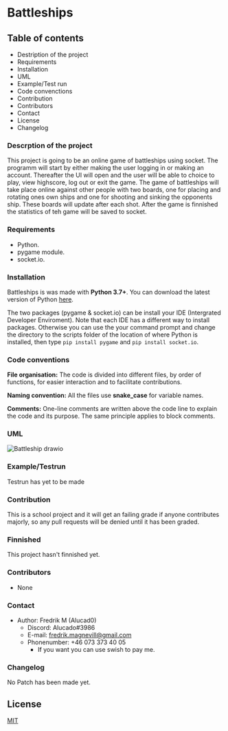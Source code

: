 # Battleships

## Table of contents

- Destription of the project
- Requirements
- Installation
- UML
- Example/Test run
- Code convenctions
- Contribution
- Contributors
- Contact
- License
- Changelog

### Descrption of the project

This project is going to be an online game of battleships using socket. The programm will start by either making the user logging in or making an account. Thereafter the UI will open and the user will be able to choice to play, view highscore, log out or exit the game. The game of battleships will take place online against other people with two boards, one for placing and rotating ones own ships and one for shooting and sinking the opponents ship. These boards will update after each shot. After the game is finnished the statistics of teh game will be saved to socket. 

### Requirements

- Python.
- pygame module.
- socket.io.

### Installation

Battleships is was made with __Python 3.7+__. You can download the latest version of Python [here](https://www.python.org/downloads/).

The two packages (pygame & socket.io) can be install your IDE (Intergrated Developer Enviroment). Note that each IDE has a different way to install packages. Otherwise you can use the your command prompt and change the directory to the scripts folder of the location of where Python is installed, then type `pip install pygame` and `pip install socket.io`.

### Code conventions

**File organisation:** The code is divided into different files, by order of functions, for easier interaction and to facilitate contributions.

**Naming convention:** All the files use **snake_case** for variable names.

**Comments:** One-line comments are written above the code line to explain the code and its purpose. The same principle applies to block comments.

### UML

![Battleship drawio](https://user-images.githubusercontent.com/96413210/159929615-1522ada8-0840-42e1-a327-738656582862.png)

### Example/Testrun

Testrun has yet to be made

<!-- Testrun of Patch 6.9: -->

### Contribution

This is a school project and it will get an failing grade if anyone contributes majorly, so any pull requests will be denied until it has been graded. 

### Finnished

This project hasn't finnished yet. 

### Contributors

- None

### Contact

- Author: Fredrik M (Alucad0)
  - Discord: Alucado#3986
  - E-mail: fredrik.magnevill@gmail.com
  - Phonenumber: +46 073 373 40 05
    - If you want you can use swish to pay me.


### Changelog

No Patch has been made yet. 

<!-- 
Patch 0: DD-MM-YYYY; 
Game simulates a singular ship.

last patch is 6.9
-->

## License

[MIT](https://choosealicense.com/licenses/mit/)

